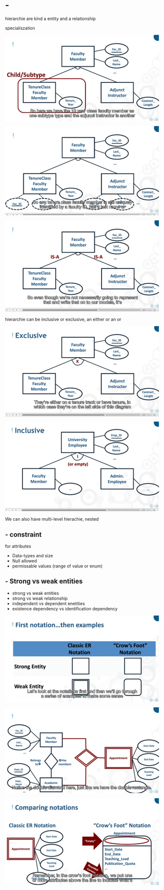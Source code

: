 # -

hierarchie are kind a entity and a relationship

specialiszation

![parent-sub](./parent-sub.png)

![parent-sub-inheritance](./parent-sub-inheritance.png)

![is-a](./is-a.png)

hierarchie can be inclusive or exclusive, an either or an or

![either](./exclusive.png)

![or](./inclusive.png)

We can also have multi-level hierachie, nested

## - constraint

for attributes

- Data-types and size
- Null allowed
- permissable values (range of value or enum)

## - Strong vs weak entities

- strong vs weak entities
- strong vs weak relationship
- independent vs dependent enetities
- existence dependency vs identification dependency

![notation](./notation.png)

![weak-entity](./weak-entity.png)

![idk](./idk.png)
